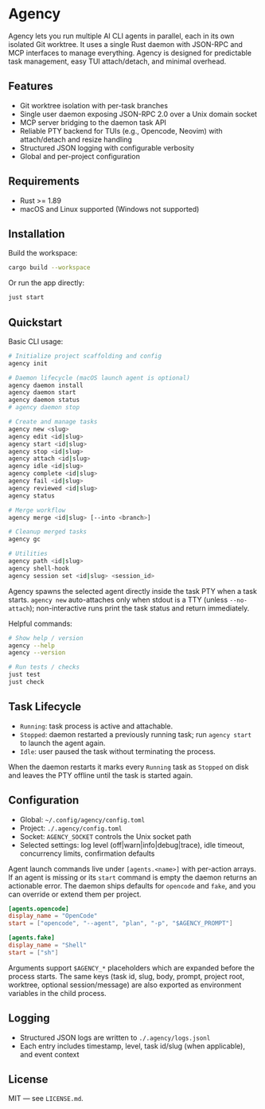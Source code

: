 # Agency

Agency lets you run multiple AI CLI agents in parallel, each in its own isolated Git worktree.
It uses a single Rust daemon with JSON-RPC and MCP interfaces to manage everything.
Agency is designed for predictable task management, easy TUI attach/detach, and minimal overhead.

## Features

- Git worktree isolation with per-task branches
- Single user daemon exposing JSON-RPC 2.0 over a Unix domain socket
- MCP server bridging to the daemon task API
- Reliable PTY backend for TUIs (e.g., Opencode, Neovim) with attach/detach and resize handling
- Structured JSON logging with configurable verbosity
- Global and per-project configuration

## Requirements

- Rust >= 1.89
- macOS and Linux supported (Windows not supported)

## Installation

Build the workspace:

```bash
cargo build --workspace
```

Or run the app directly:

```bash
just start
```

## Quickstart

Basic CLI usage:

```bash
# Initialize project scaffolding and config
agency init

# Daemon lifecycle (macOS launch agent is optional)
agency daemon install
agency daemon start
agency daemon status
# agency daemon stop

# Create and manage tasks
agency new <slug>
agency edit <id|slug>
agency start <id|slug>
agency stop <id|slug>
agency attach <id|slug>
agency idle <id|slug>
agency complete <id|slug>
agency fail <id|slug>
agency reviewed <id|slug>
agency status

# Merge workflow
agency merge <id|slug> [--into <branch>]

# Cleanup merged tasks
agency gc

# Utilities
agency path <id|slug>
agency shell-hook
agency session set <id|slug> <session_id>
```

Agency spawns the selected agent directly inside the task PTY when a task starts.
`agency new` auto-attaches only when stdout is a TTY (unless `--no-attach`); non-interactive runs print the task status and return immediately.

Helpful commands:

```bash
# Show help / version
agency --help
agency --version

# Run tests / checks
just test
just check
```

## Task Lifecycle

- `Running`: task process is active and attachable.
- `Stopped`: daemon restarted a previously running task; run `agency start` to launch the agent again.
- `Idle`: user paused the task without terminating the process.

When the daemon restarts it marks every `Running` task as `Stopped` on disk and leaves the PTY offline until the task is started again.

## Configuration

- Global: `~/.config/agency/config.toml`
- Project: `./.agency/config.toml`
- Socket: `AGENCY_SOCKET` controls the Unix socket path
- Selected settings: log level (off|warn|info|debug|trace), idle timeout, concurrency limits, confirmation defaults

Agent launch commands live under `[agents.<name>]` with per-action arrays.
If an agent is missing or its `start` command is empty the daemon returns an actionable error.
The daemon ships defaults for `opencode` and `fake`, and you can override or extend them per project.

```toml
[agents.opencode]
display_name = "OpenCode"
start = ["opencode", "--agent", "plan", "-p", "$AGENCY_PROMPT"]

[agents.fake]
display_name = "Shell"
start = ["sh"]
```

Arguments support `$AGENCY_*` placeholders which are expanded before the process starts.
The same keys (task id, slug, body, prompt, project root, worktree, optional session/message) are also exported as environment variables in the child process.

## Logging

- Structured JSON logs are written to `./.agency/logs.jsonl`
- Each entry includes timestamp, level, task id/slug (when applicable), and event context

## License

MIT — see `LICENSE.md`.
